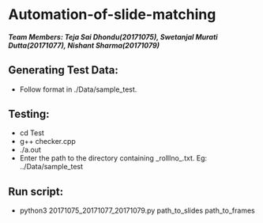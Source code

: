 # Automation-of-slide-matching
##### Team Members: Teja Sai Dhondu(20171075), Swetanjal Murati Dutta(20171077), Nishant Sharma(20171079)  
## Generating Test Data:
- Follow format in ./Data/sample_test.

## Testing:
- cd Test
- g++ checker.cpp
- ./a.out
- Enter the path to the directory containing \_rolllno\_.txt. Eg: ../Data/sample_test

## Run script:
- python3 20171075\_20171077\_20171079.py path\_to\_slides path\_to\_frames
